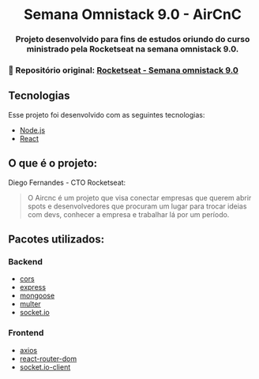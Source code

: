 <h1 align="center">
   Semana Omnistack 9.0 - AirCnC
</h1>

<h3 align="center">
Projeto desenvolvido para fins de estudos oriundo do curso ministrado pela Rocketseat na semana omnistack 9.0.
</h3>

### 📣  Repositório original: [Rocketseat - Semana omnistack 9.0](https://github.com/Rocketseat/semana-omnistack-9)

## Tecnologias
Esse projeto foi desenvolvido com as seguintes tecnologias:

- [Node.js](https://nodejs.org/en/)
- [React](https://reactjs.org)

## O que é o projeto:
Diego  Fernandes - CTO Rocketseat:
> O Aircnc é um projeto que visa conectar empresas que querem abrir spots e desenvolvedores que procuram um lugar para trocar ideias com devs, conhecer a empresa e trabalhar lá por um período.

## Pacotes utilizados:
### Backend
- [cors](https://www.npmjs.com/package/cors "cors")
- [express](https://www.npmjs.com/package/express "express")
- [mongoose](https://www.npmjs.com/package/mongoose "mongoose")
- [multer](https://www.npmjs.com/package/multer "multer")
- [socket.io](https://www.npmjs.com/package/socket.io "socket.io")

### Frontend
- [axios](https://www.npmjs.com/package/axios "axios")
- [react-router-dom](https://www.npmjs.com/package/react-router-dom "react-router-dom")
- [socket.io-client](https://www.npmjs.com/package/socket.io-client "socket.io-client")
